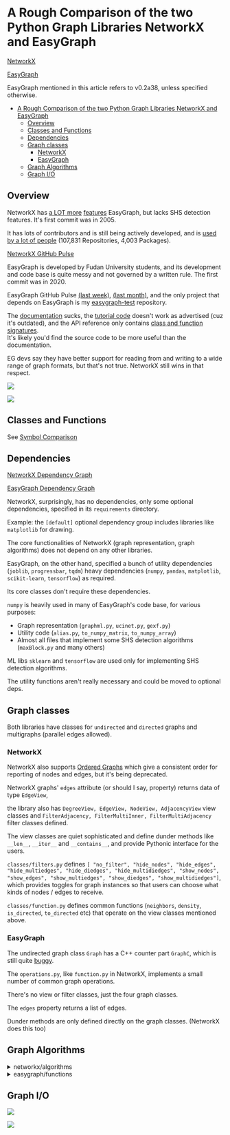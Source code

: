 # A Rough Comparison of the two Python Graph Libraries NetworkX and EasyGraph

[NetworkX](https://networkx.org)

[EasyGraph](https://github.com/easy-graph/Easy-Graph)

EasyGraph mentioned in this article refers to v0.2a38, unless specified otherwise.

- [A Rough Comparison of the two Python Graph Libraries NetworkX and EasyGraph](#a-rough-comparison-of-the-two-python-graph-libraries-networkx-and-easygraph)
  - [Overview](#overview)
  - [Classes and Functions](#classes-and-functions)
  - [Dependencies](#dependencies)
  - [Graph classes](#graph-classes)
    - [NetworkX](#networkx)
    - [EasyGraph](#easygraph)
  - [Graph Algorithms](#graph-algorithms)
  - [Graph I/O](#graph-io)

## Overview

NetworkX has [a LOT more](#classes-and-functions) [features](#graph-algorithms) EasyGraph, but lacks SHS detection features. It's first commit was in 2005.

It has lots of contributors and is still being actively developed, and is [used by a lot of people](https://github.com/networkx/networkx/network/dependents) (107,831 Repositories, 4,003 Packages).

[NetworkX GitHub Pulse](https://github.com/networkx/networkx/pulse)

EasyGraph is developed by Fudan University students, and its development and code base is quite messy and not governed by a written rule. The first commit was in 2020.

EasyGraph GitHub Pulse [(last week)](https://github.com/easy-graph/Easy-Graph/pulse), [(last month)](https://github.com/easy-graph/Easy-Graph/pulse/monthly), and the only project that depends on EasyGraph is my [easygraph-test](https://github.com/easy-graph/Easy-Graph/network/dependents) repository.


The [documentation](https://easy-graph.github.io/) sucks, the [tutorial code](https://easy-graph.github.io/tutorial.html) doesn't work as advertised (cuz it's outdated), and the API reference only contains [class and function signatures](https://easy-graph.github.io/reference/structural_hole_spanners.html).  
It's likely you'd find the source code to be more useful than the documentation.

EG devs say they have better support for reading from and writing to a wide range of graph formats, but that's not true. NetworkX still wins in that respect.

![](./images/networkx-overview.png)

![](./images/Easy-Graph-overview.png)

## Classes and Functions

See [Symbol Comparison](./symbol-comparison.md)

## Dependencies

[NetworkX Dependency Graph](https://github.com/networkx/networkx/network/dependencies)

[EasyGraph Dependency Graph](https://github.com/easy-graph/Easy-Graph/network/dependencies)

NetworkX, surprisingly, has no dependencies, only some optional dependencies, specified in its `requirements` directory.

Example: the `[default]` optional dependency group includes libraries like `matplotlib` for drawing.

The core functionalities of NetworkX (graph representation, graph algorithms) does not depend on any other libraries.

<!-- cSpell:disable -->
EasyGraph, on the other hand, specified a bunch of utility dependencies (`joblib`, `progressbar`, `tqdm`) heavy dependencies (`numpy`, `pandas`, `matplotlib`, `scikit-learn`, `tensorflow`) as required.

Its core classes don't require these dependencies.

`numpy` is heavily used in many of EasyGraph's code base, for various purposes:
- Graph representation (`graphml.py`, `ucinet.py`, `gexf.py`)
- Utility code (`alias.py`, `to_numpy_matrix`, `to_numpy_array`)
- Almost all files that implement some SHS detection algorithms (`maxBlock.py` and many others)

ML libs `sklearn` and `tensorflow` are used only for implementing SHS detection algorithms.

The utility functions aren't really necessary and could be moved to optional deps.


<!-- cSpell:enable -->

## Graph classes


Both libraries have classes for `undirected` and `directed` graphs and multigraphs (parallel edges allowed).

### NetworkX

NetworkX also supports [Ordered Graphs](https://networkx.org/documentation/stable/reference/classes/ordered.html) which give a consistent order for reporting of nodes and edges, but it's being deprecated.

NetworkX graphs' `edges` attribute (or should I say, property) returns data of type `EdgeView`,

the library also has `DegreeView, EdgeView, NodeView, AdjacencyView` view classes and `FilterAdjacency, FilterMultiInner, FilterMultiAdjacency` filter classes defined.

The view classes are quiet sophisticated and define dunder methods like `__len__`, `__iter__` and `__contains__`, and provide Pythonic interface for the users.

`classes/filters.py` defines `[ "no_filter", "hide_nodes", "hide_edges", "hide_multiedges", "hide_diedges", "hide_multidiedges", "show_nodes", "show_edges", "show_multiedges", "show_diedges", "show_multidiedges"]`, which provides toggles for graph instances so that users can choose what kinds of nodes / edges to receive.

`classes/function.py` defines common functions (`neighbors`, `density`, `is_directed`, `to_directed` etc) that operate on the view classes mentioned above.

### EasyGraph

The undirected graph class `Graph` has a C++ counter part `GraphC`, which is still quite [buggy](https://github.com/tddschn/easygraph-test).

The `operations.py`, like `function.py` in NetworkX, implements a small number of common graph operations.

There's no view or filter classes, just the four graph classes. 

The `edges` property returns a list of edges.

Dunder methods are only defined directly on the graph classes. (NetworkX does this too)

## Graph Algorithms

<details>
  <summary>networkx/algorithms</summary>
  
  ```
networkx/algorithms
├── __init__.py
├── approximation
│  ├── __init__.py
│  ├── clique.py
│  ├── clustering_coefficient.py
│  ├── connectivity.py
│  ├── distance_measures.py
│  ├── dominating_set.py
│  ├── kcomponents.py
│  ├── matching.py
│  ├── maxcut.py
│  ├── ramsey.py
│  ├── steinertree.py
│  ├── traveling_salesman.py
│  ├── treewidth.py
│  └── vertex_cover.py
├── assortativity
│  ├── __init__.py
│  ├── connectivity.py
│  ├── correlation.py
│  ├── mixing.py
│  ├── neighbor_degree.py
│  └── pairs.py
├── asteroidal.py
├── bipartite
│  ├── __init__.py
│  ├── basic.py
│  ├── centrality.py
│  ├── cluster.py
│  ├── covering.py
│  ├── edgelist.py
│  ├── generators.py
│  ├── matching.py
│  ├── matrix.py
│  ├── projection.py
│  ├── redundancy.py
│  └── spectral.py
├── boundary.py
├── bridges.py
├── centrality
│  ├── __init__.py
│  ├── betweenness.py
│  ├── betweenness_subset.py
│  ├── closeness.py
│  ├── current_flow_betweenness.py
│  ├── current_flow_betweenness_subset.py
│  ├── current_flow_closeness.py
│  ├── degree_alg.py
│  ├── dispersion.py
│  ├── eigenvector.py
│  ├── flow_matrix.py
│  ├── group.py
│  ├── harmonic.py
│  ├── katz.py
│  ├── load.py
│  ├── percolation.py
│  ├── reaching.py
│  ├── second_order.py
│  ├── subgraph_alg.py
│  ├── trophic.py
│  └── voterank_alg.py
├── chains.py
├── chordal.py
├── clique.py
├── cluster.py
├── coloring
│  ├── __init__.py
│  ├── equitable_coloring.py
│  └── greedy_coloring.py
├── communicability_alg.py
├── community
│  ├── __init__.py
│  ├── asyn_fluid.py
│  ├── centrality.py
│  ├── community_utils.py
│  ├── kclique.py
│  ├── kernighan_lin.py
│  ├── label_propagation.py
│  ├── louvain.py
│  ├── lukes.py
│  ├── modularity_max.py
│  └── quality.py
├── components
│  ├── __init__.py
│  ├── attracting.py
│  ├── biconnected.py
│  ├── connected.py
│  ├── semiconnected.py
│  ├── strongly_connected.py
│  └── weakly_connected.py
├── connectivity
│  ├── __init__.py
│  ├── connectivity.py
│  ├── cuts.py
│  ├── disjoint_paths.py
│  ├── edge_augmentation.py
│  ├── edge_kcomponents.py
│  ├── kcomponents.py
│  ├── kcutsets.py
│  ├── stoerwagner.py
│  └── utils.py
├── core.py
├── covering.py
├── cuts.py
├── cycles.py
├── d_separation.py
├── dag.py
├── distance_measures.py
├── distance_regular.py
├── dominance.py
├── dominating.py
├── efficiency_measures.py
├── euler.py
├── flow
│  ├── __init__.py
│  ├── boykovkolmogorov.py
│  ├── capacityscaling.py
│  ├── dinitz_alg.py
│  ├── edmondskarp.py
│  ├── gomory_hu.py
│  ├── maxflow.py
│  ├── mincost.py
│  ├── networksimplex.py
│  ├── preflowpush.py
│  ├── shortestaugmentingpath.py
│  └── utils.py
├── graph_hashing.py
├── graphical.py
├── hierarchy.py
├── hybrid.py
├── isolate.py
├── isomorphism
│  ├── __init__.py
│  ├── ismags.py
│  ├── isomorph.py
│  ├── isomorphvf2.py
│  ├── matchhelpers.py
│  ├── temporalisomorphvf2.py
│  ├── tree_isomorphism.py
│  └── vf2userfunc.py
├── link_analysis
│  ├── __init__.py
│  ├── hits_alg.py
│  └── pagerank_alg.py
├── link_prediction.py
├── lowest_common_ancestors.py
├── matching.py
├── minors
│  ├── __init__.py
│  └── contraction.py
├── mis.py
├── moral.py
├── node_classification
│  ├── __init__.py
│  ├── hmn.py
│  ├── lgc.py
│  └── utils.py
├── non_randomness.py
├── operators
│  ├── __init__.py
│  ├── all.py
│  ├── binary.py
│  ├── product.py
│  └── unary.py
├── planar_drawing.py
├── planarity.py
├── polynomials.py
├── reciprocity.py
├── regular.py
├── richclub.py
├── shortest_paths
│  ├── __init__.py
│  ├── astar.py
│  ├── dense.py
│  ├── generic.py
│  ├── unweighted.py
│  └── weighted.py
├── similarity.py
├── simple_paths.py
├── smallworld.py
├── smetric.py
├── sparsifiers.py
├── structuralholes.py
├── summarization.py
├── swap.py
├── threshold.py
├── tournament.py
├── traversal
│  ├── __init__.py
│  ├── beamsearch.py
│  ├── breadth_first_search.py
│  ├── depth_first_search.py
│  ├── edgebfs.py
│  └── edgedfs.py
├── tree
│  ├── __init__.py
│  ├── branchings.py
│  ├── coding.py
│  ├── decomposition.py
│  ├── mst.py
│  ├── operations.py
│  └── recognition.py
├── triads.py
├── vitality.py
├── voronoi.py
└── wiener.py

  ```
<!-- Two important rules:

Make sure you have an empty line after the closing </summary> tag, otherwise the markdown/code blocks won't show correctly.
Make sure you have an empty line after the closing </details> tag if you have multiple collapsible sections. -->
</details>


<details>
  <summary>easygraph/functions</summary>
  
  ```
functions
├── __init__.py
├── centrality
│  ├── __init__.py
│  ├── betweenness.py
│  ├── clossness.py
│  ├── degree.py
│  └── flowbetweenness.py
├── community
│  ├── __init__.py
│  ├── LPA.py
│  ├── modularity.py
│  ├── modularity_max_detection.py
│  └── motif.py
├── components
│  ├── __init__.py
│  ├── biconnected.py
│  ├── connected.py
│  └── ego_betweenness.py
├── drawing
│  ├── __init__.py
│  ├── drawing.py
│  ├── plot.py
│  └── positioning.py
├── graph_embedding
│  ├── __init__.py
│  ├── deepwalk.py
│  ├── line.py
│  ├── NOBE.py
│  ├── node2vec.py
│  └── sdne.py
├── graph_generator
│  ├── __init__.py
│  ├── classic.py
│  └── RandomNetwork.py
├── not_sorted
│  ├── __init__.py
│  ├── bridges.py
│  ├── cluster.py
│  ├── laplacian.py
│  ├── mst.py
│  └── pagerank.py
├── path
│  ├── __init__.py
│  └── path.py
└── structural_holes
   ├── __init__.py
   ├── AP_Greedy.py
   ├── evaluation.py
   ├── HAM.py
   ├── HIS.py
   ├── ICC.py
   ├── maxBlock.py
   ├── MaxD.py
   ├── metrics.py
   ├── NOBE.py
   ├── SHII_metric.py
   ├── strong_connected_component.py
   └── weakTie.py

  ```
<!-- Two important rules:

Make sure you have an empty line after the closing </summary> tag, otherwise the markdown/code blocks won't show correctly.
Make sure you have an empty line after the closing </details> tag if you have multiple collapsible sections. -->
</details>

## Graph I/O

![](images/networkx-readwrite.png)

![](images/eg-readwrite.png)

